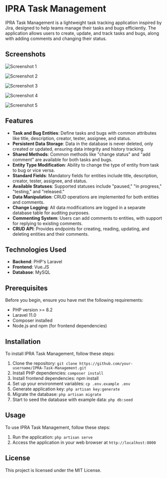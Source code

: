 # IPRA Task Management

IPRA Task Management is a lightweight task tracking application inspired by Jira, designed to help teams manage their tasks and bugs efficiently. The application allows users to create, update, and track tasks and bugs, along with adding comments and changing their status.
## Screenshots

![Screenshot 1](https://i.ibb.co/WnGC82r/screenshot1.png)

![Screenshot 2](https://i.ibb.co/7v7Jdb2/screenshot2.png)

![Screenshot 3](https://i.ibb.co/RSVy1jX/screenshot3.png)

![Screenshot 4](https://i.ibb.co/gtdPp8T/screenshot4.png)

![Screenshot 5](https://i.ibb.co/584Vx7V/screenshot5.png)
## Features

- **Task and Bug Entities**: Define tasks and bugs with common attributes like title, description, creator, tester, assignee, and status.
- **Persistent Data Storage**: Data in the database is never deleted, only created or updated, ensuring data integrity and history tracking.
- **Shared Methods**: Common methods like "change status" and "add comment" are available for both tasks and bugs.
- **Entity Type Modification**: Ability to change the type of entity from task to bug or vice versa.
- **Standard Fields**: Mandatory fields for entities include title, description, creator, tester, assignee, and status.
- **Available Statuses**: Supported statuses include "paused," "in progress," "testing," and "released."
- **Data Manipulation**: CRUD operations are implemented for both entities and comments.
- **Change Logging**: All data modifications are logged in a separate database table for auditing purposes.
- **Commenting System**: Users can add comments to entities, with support for replying to existing comments.
- **CRUD API**: Provides endpoints for creating, reading, updating, and deleting entities and their comments.

## Technologies Used

- **Backend**: PHP's Laravel
- **Frontend**: Vue.JS
- **Database**: MySQL

## Prerequisites

Before you begin, ensure you have met the following requirements:

- PHP version >= 8.2
- Laravel 11.0
- Composer installed
- Node.js and npm (for frontend dependencies)

## Installation

To install IPRA Task Management, follow these steps:

1. Clone the repository: `git clone https://github.com/your-username/IPRA-Task-Management.git`
2. Install PHP dependencies: `composer install`
3. Install frontend dependencies: npm install
4. Set up your environment variables: `cp .env.example .env`
5. Generate application key: `php artisan key:generate`
6. Migrate the database: `php artisan migrate`
7. Start to seed the database with example data: `php db:seed`

## Usage

To use IPRA Task Management, follow these steps:

1. Run the application: `php artisan serve`
2. Access the application in your web browser at `http://localhost:8000`

## License

This project is licensed under the MIT License.

